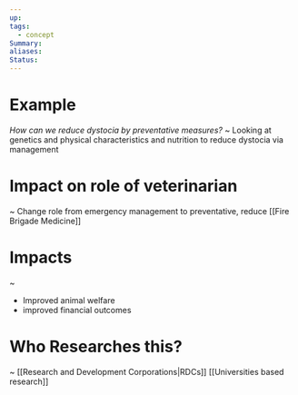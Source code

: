 ```yaml
---
up: 
tags:
  - concept
Summary: 
aliases: 
Status:
---
```

# Example
*How can we reduce dystocia by preventative measures?*
~
Looking at genetics and physical characteristics and nutrition to reduce dystocia via management
<!--SR:!2025-03-13,3,250-->

# Impact on role of veterinarian
~
Change role from emergency management to preventative, reduce [[Fire Brigade Medicine]]
<!--SR:!2025-03-14,4,270-->

# Impacts
~
- Improved animal welfare
- improved financial outcomes
<!--SR:!2025-03-13,3,268-->

# Who Researches this?
~
[[Research and Development Corporations|RDCs]]
[[Universities based research]]
<!--SR:!2025-03-11,1,230-->

